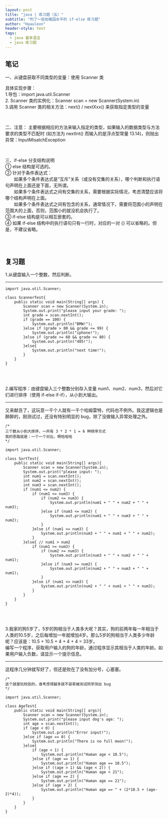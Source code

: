 ```yaml
---
layout: post
title: "java | 练习题（五）"
subtitle: "列了一些幼稚园水平的 if-else 练习题"
author: "Haauleon"
header-style: text
tags:
  - java 基本语法
  - java 练习题
---
```



## 笔记    
一、从键盘获取不同类型的变量：使用 Scanner 类          

具体实现步骤：       
1.导包：import java.util.Scanner       
2. Scanner 类的实例化：Scanner scan = new Scanner(System.in)       
3.调用 Scanner 类的相关方法：next() / nextXxx() 来获取指定类型的变量          

<br>

二、注意：
主要根据相应的方法来输入指定的类型，如果输入的数据类型与方法要求的类型不匹配时 (如方法为 nextInt() 而输入的是浮点型常量 13.14)，则抛出异常：InputMisatchException         

<br>

三、if-else 分支结构说明      
① else 结构是可选的。    
② 针对于条件表达式：    
&emsp;&emsp;如果多个条件表达式是“互斥”关系（或没有交集的关系），哪个判断和执行语句声明在上面还是下面，无所谓。     
&emsp;&emsp;如果多个条件表达式之间有交集的关系，需要根据实际情况，考虑清楚应该将哪个结构声明在上面。     
&emsp;&emsp;如果多个条件表达式之间有包含的关系，通常情况下，需要将范围小的声明在范围大的上面，否则，范围小的就没机会执行了。            
③ if-else 结构是可以相互嵌套的。     
④ 如果 if-else 结构中的执行语句只有一行时，对应的一对 {} 可以省略的。但是，不建议省略。      

<br><br>

## 复习题
1.从键盘输入一个整数，然后判断。    

---  

```
import java.util.Scanner;

class ScannerTest{
    public static void main(String[] args) {
        Scanner scan = new Scanner(System.in);
        System.out.print("please input your grade: ");
        int grade = scan.nextInt();
        if (grade == 100) {
            System.out.println("BMW!");
        }else if (grade > 80 && grade <= 99) {
            System.out.println("iphone!");
        }else if (grade >= 60 && grade <= 80) {
            System.out.println("405!");
        }else{
            System.out.println("next time!");
        }
    }
}
```

<br><br>
  
2.编写程序：由键盘输入三个整数分别存入变量 num1、num2、num3，然后对它们进行排序（使用 if-else if-if），从小到大输出。        

---

又来献丑了，这玩意一千个人就有一千个哈姆雷特，代码也不例外。我这逻辑也是醉醉的，刚测试过，还没有特别明显的 bug，除了没做输入异常处理之外。      


```
/*
三个数从小到大排序，一共有 3 * 2 * 1 = 6 种排序方式
我的思路就是：一个一个对比，啊哈哈哈
*/

import java.util.Scanner;

class SortTest{
    public static void main(String[] args){
        Scanner scan = new Scanner(System.in);
        System.out.print("please input: ");
        int num1 = scan.nextInt();
        int num2 = scan.nextInt();
        int num3 = scan.nextInt();
        if (num1 <= num2) {
            if (num1 <= num3) {
                if (num2 <= num3) {
                    System.out.println(num1 + " " + num2 + " " + num3);
                }else if (num3 <= num2) {
                    System.out.println(num1 + " " + num3 + " " + num2);
                }
            }else if (num1 >= num3) {
                System.out.println(num3 + " " + num1 + " " + num2);
            }
        }else{ // num1 > num2
            if (num1 >= num3) {
                if (num2 >= num3) {
                    System.out.println(num3 + " " + num2 + " " + num1);
                }else if (num3 >= num2) {
                    System.out.println(num2 + " " + num3 + " " + num1);
                }
            }else if (num1 <= num3) {
                System.out.println(num2 + " " + num1 + " " + num3);
            }
        }
    }
}
```

<br><br>

3.我家的狗5岁了，5岁的狗相当于人类多大呢？其实，狗的前两年每一年相当于人类的10.5岁，之后每增加一年就增加4岁。那么5岁的狗相当于人类多少年龄呢？应该是：10.5 + 10.5 + 4 + 4 + 4 = 33岁。    
编写一个程序，获取用户输入的狗的年龄，通过程序显示其相当于人类的年龄。如果用户输入负数，请显示一个提示信息。       

---

这程序几分钟就写好了，但还是败在了没有加分号，心塞塞。      

```
/*
这个就是玩校验的，谁考虑得越多就不容易被测试同学测出 bug
*/

import java.util.Scanner;

class AgeTest{
    public static void main(String[] args){
        Scanner scan = new Scanner(System.in);
        System.out.print("please input dog's age: ");
        int age = scan.nextInt();
        if (age < 0) {
            System.out.println("Error input!");
        }else if (age == 0) {
            System.out.println("There is no full moon!");
        }else{
            if (age < 1) {
                System.out.println("Human age < 10.5");
            }else if (age == 1) {
                System.out.println("Human age == 10.5");
            }else if ((age > 1) && (age < 2)) {
                System.out.println("Human age < 21");
            }else if (age == 2) {
                System.out.println("Human age == 21");
            }else if (age > 2) {
                System.out.println("Human age == " + (2*10.5 + (age-2)*4));
            }
        }
    }
}
```